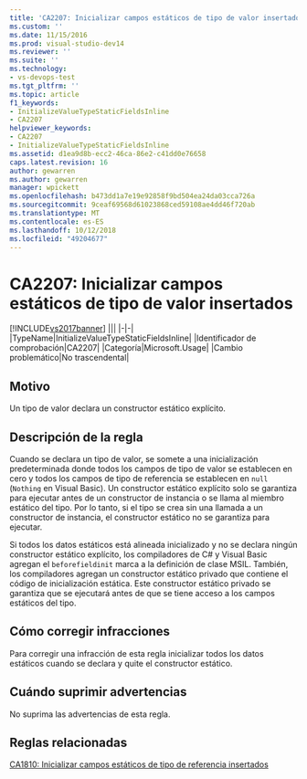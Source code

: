 ```yaml
---
title: 'CA2207: Inicializar campos estáticos de tipo de valor insertados | Microsoft Docs'
ms.custom: ''
ms.date: 11/15/2016
ms.prod: visual-studio-dev14
ms.reviewer: ''
ms.suite: ''
ms.technology:
- vs-devops-test
ms.tgt_pltfrm: ''
ms.topic: article
f1_keywords:
- InitializeValueTypeStaticFieldsInline
- CA2207
helpviewer_keywords:
- CA2207
- InitializeValueTypeStaticFieldsInline
ms.assetid: d1ea9d8b-ecc2-46ca-86e2-c41dd0e76658
caps.latest.revision: 16
author: gewarren
ms.author: gewarren
manager: wpickett
ms.openlocfilehash: b473dd1a7e19e92858f9bd504ea24da03cca726a
ms.sourcegitcommit: 9ceaf69568d61023868ced59108ae4dd46f720ab
ms.translationtype: MT
ms.contentlocale: es-ES
ms.lasthandoff: 10/12/2018
ms.locfileid: "49204677"
---
```

# <a name="ca2207-initialize-value-type-static-fields-inline"></a>CA2207: Inicializar campos estáticos de tipo de valor insertados
[!INCLUDE[vs2017banner](../includes/vs2017banner.md)]
|||
|-|-|
|TypeName|InitializeValueTypeStaticFieldsInline|
|Identificador de comprobación|CA2207|
|Categoría|Microsoft.Usage|
|Cambio problemático|No trascendental|

## <a name="cause"></a>Motivo
 Un tipo de valor declara un constructor estático explícito.

## <a name="rule-description"></a>Descripción de la regla
 Cuando se declara un tipo de valor, se somete a una inicialización predeterminada donde todos los campos de tipo de valor se establecen en cero y todos los campos de tipo de referencia se establecen en `null` (`Nothing` en Visual Basic). Un constructor estático explícito solo se garantiza para ejecutar antes de un constructor de instancia o se llama al miembro estático del tipo. Por lo tanto, si el tipo se crea sin una llamada a un constructor de instancia, el constructor estático no se garantiza para ejecutar.

 Si todos los datos estáticos está alineada inicializado y no se declara ningún constructor estático explícito, los compiladores de C# y Visual Basic agregan el `beforefieldinit` marca a la definición de clase MSIL. También, los compiladores agregan un constructor estático privado que contiene el código de inicialización estática. Este constructor estático privado se garantiza que se ejecutará antes de que se tiene acceso a los campos estáticos del tipo.

## <a name="how-to-fix-violations"></a>Cómo corregir infracciones
 Para corregir una infracción de esta regla inicializar todos los datos estáticos cuando se declara y quite el constructor estático.

## <a name="when-to-suppress-warnings"></a>Cuándo suprimir advertencias
 No suprima las advertencias de esta regla.

## <a name="related-rules"></a>Reglas relacionadas
 [CA1810: Inicializar campos estáticos de tipo de referencia insertados](../code-quality/ca1810-initialize-reference-type-static-fields-inline.md)




